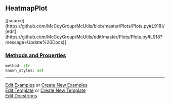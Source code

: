 ## <a id="McUtils.Plots.Plots.HeatmapPlot">HeatmapPlot</a> 
<div class="docs-source-link" markdown="1">
[[source](https://github.com/McCoyGroup/McUtils/blob/master/Plots/Plots.py#L918)/[edit](https://github.com/McCoyGroup/McUtils/edit/master/Plots/Plots.py#L918?message=Update%20Docs)]
</div>



<div class="collapsible-section">
 <div class="collapsible-section collapsible-section-header" markdown="1">
 
### <a class="collapse-link" data-toggle="collapse" href="#methods">Methods and Properties</a> <a class="float-right" data-toggle="collapse" href="#methods"><i class="fa fa-chevron-down"></i></a>

 </div>
 <div class="collapsible-section collapsible-section-body collapse" id="methods" markdown="1">

```python
method: str
known_styles: set
```


 </div>
</div>




___

[Edit Examples](https://github.com/McCoyGroup/McUtils/edit/gh-pages/ci/examples/McUtils/Plots/Plots/HeatmapPlot.md) or 
[Create New Examples](https://github.com/McCoyGroup/McUtils/new/gh-pages/?filename=ci/examples/McUtils/Plots/Plots/HeatmapPlot.md) <br/>
[Edit Template](https://github.com/McCoyGroup/McUtils/edit/gh-pages/ci/docs/McUtils/Plots/Plots/HeatmapPlot.md) or 
[Create New Template](https://github.com/McCoyGroup/McUtils/new/gh-pages/?filename=ci/docs/templates/McUtils/Plots/Plots/HeatmapPlot.md) <br/>
[Edit Docstrings](https://github.com/McCoyGroup/McUtils/edit/master/Plots/Plots.py#L918?message=Update%20Docs)